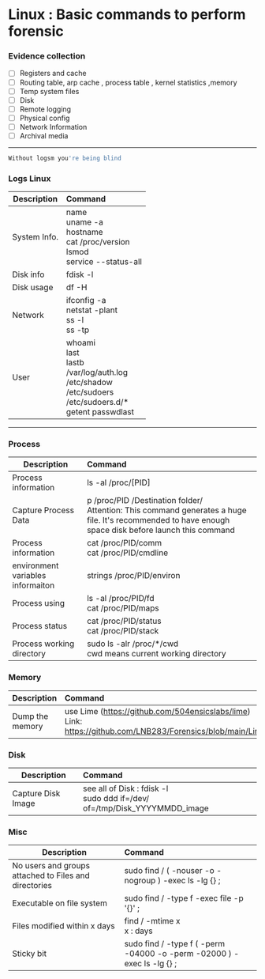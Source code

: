 # Linux  : Basic commands to perform forensic
### Evidence collection
- [ ] Registers and cache
- [ ] Routing table, arp cache , process table , kernel statistics ,memory
- [ ] Temp system files
- [ ] Disk
- [ ] Remote logging
- [ ] Physical config
- [ ] Network Information
- [ ] Archival media
----------------------
```bash
Without logsm you're being blind
```

### Logs Linux
|Description|Command|
|-------|:-----------------|
|System Info.|name<br />uname -a<br />hostname<br />cat /proc/version<br />lsmod<br />service --status-all|
|Disk info|fdisk -l|
|Disk usage|df -H|
|Network|ifconfig -a<br />netstat -plant<br />ss -l<br />ss -tp|
|User|whoami<br />last<br />lastb<br />/var/log/auth.log<br />/etc/shadow<br />/etc/sudoers<br />/etc/sudoers.d/*<br />getent passwdlast|


----------------------
### Process
|Description|Command|
|-------|:-----------------|
|Process information|ls -al /proc/[PID]|
|Capture Process Data|p /proc/PID /Destination folder/<br />Attention: This command generates a huge file. It's recommended to have enough space disk before launch this command|
|Process information|cat /proc/PID/comm<br />cat /proc/PID/cmdline|
|environment variables informaiton|strings /proc/PID/environ|
|Process using|ls -al /proc/PID/fd <br />cat /proc/PID/maps|
|Process status|cat /proc/PID/status<br />cat /proc/PID/stack|
|Process working directory|sudo ls -alr /proc/*/cwd<br />cwd means current working directory|
### Memory
|Description|Command|
|-------|:-----------------|
|Dump the memory|use Lime (https://github.com/504ensicslabs/lime)<br />Link: https://github.com/LNB283/Forensics/blob/main/Lime.md|
### Disk
|Description|Command|
|-------|:-----------------|
|Capture Disk Image|see all of Disk : fdisk -l<br />sudo ddd if=/dev/<Disk ID> of=/tmp/Disk_YYYYMMDD_image|
### Misc
|Description|Command|
|-------|:-----------------|
|No users and groups attached to Files and directories|sudo find / \( -nouser -o -nogroup \) -exec ls -lg {} \;|
|Executable on file system|sudo find / -type f -exec file -p '{}' \; |grep ELF|
|Files modified within x days|find / -mtime x <br />x : days|
|Sticky bit|sudo find / -type f \( -perm -04000 -o -perm -02000 \) -exec ls -lg {} \;|

